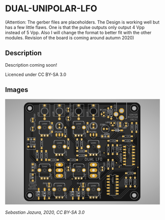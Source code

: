# DUAL-UNIPOLAR-LFO

(Attention: The gerber files are placeholders. The Design is working well but has a few little flaws. One is that the pulse outputs only output 4 Vpp instead of 5 Vpp. Also I will change the format to better fit with the other modules. Revision of the board is coming around autumn 2020)

## Description
Description coming soon!

Licenced under CC BY-SA 3.0

## Images

![BOARD](https://raw.githubusercontent.com/diysynth/DUAL-UNIPOLAR-LFO/master/BOARD/lfo.jpg)

*Sebastian Jazura, 2020, CC BY-SA 3.0*

